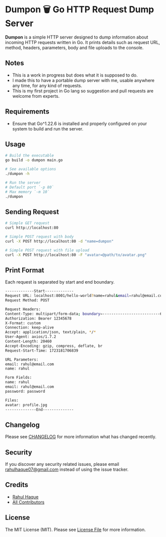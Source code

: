 # Dumpon 🗑️ Go HTTP Request Dump Server

**Dumpon** is a simple HTTP server designed to dump information about incoming HTTP requests written in Go. It prints details such as request URL, method, headers, parameters, body and file uploads to the console.

## Notes

- This is a work in progress but does what it is supposed to do.
- I made this to have a portable dump server with me, usable anywhere any time, for any kind of requests.
- This is my first project in Go lang so suggestion and pull requests are welcome from experts.

## Requirements

- Ensure that Go^1.22.6 is installed and properly configured on your system to build and run the server.

## Usage

```bash
# Build the executable
go build -o dumpon main.go

# See available options
./dumpon -h

# Run the server
# Default port `-p 80`
# Max memory `-m 10`
./dumpon
```

## Sending Request

```bash
# Simple GET request
curl http://localhost:80

# Simple POST request with body
curl -X POST http://localhost:80 -d "name=dumpon"

# Simple POST request with file upload
curl -X POST http://localhost:80 -F "avatar=@path/to/avatar.png"
```

## Print Format

Each request is separated by start and end boundary.

```bash
-------------Start-------------
Request URL: localhost:8001/hello-world?name=rahul&email=rahul@email.com
Request Method: POST

Request Headers:
Content-Type: multipart/form-data; boundary=--------------------------622393842521055747236185
Authorization: Bearer 12345678
X-Format: custom
Connection: keep-alive
Accept: application/json, text/plain, */*
User-Agent: axios/1.7.2
Content-Length: 20460
Accept-Encoding: gzip, compress, deflate, br
Request-Start-Time: 1723181706839

URL Parameters:
email: rahul@email.com
name: rahul

Form Fields:
name: rahul
email: rahul@email.com
password: password

Files:
avatar: profile.jpg
--------------End--------------
```

## Changelog

Please see [CHANGELOG](CHANGELOG.md) for more information what has changed recently.

## Security

If you discover any security related issues, please email rahulhaque07@gmail.com instead of using the issue tracker.

## Credits

-   [Rahul Haque](https://github.com/rahulhaque)
-   [All Contributors](../../contributors)

## License

The MIT License (MIT). Please see [License File](LICENSE.md) for more information.
